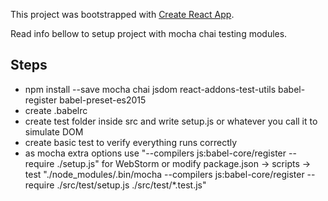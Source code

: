 This project was bootstrapped with [Create React App](https://github.com/facebookincubator/create-react-app).

Read info bellow to setup project with mocha chai testing modules.

## Steps

- npm install --save mocha chai jsdom react-addons-test-utils babel-register babel-preset-es2015
- create .babelrc
- create test folder inside src and write setup.js or whatever you call it to simulate DOM
- create basic test to verify everything runs correctly
- as mocha extra options use "--compilers js:babel-core/register --require ./setup.js" for WebStorm or modify
package.json -> scripts -> test "./node_modules/.bin/mocha --compilers js:babel-core/register --require ./src/test/setup.js ./src/test/*.test.js"